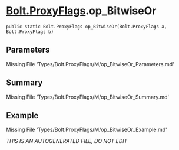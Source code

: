 # [Bolt.ProxyFlags](Types/Bolt.ProxyFlags.md).op_BitwiseOr
`public static Bolt.ProxyFlags op_BitwiseOr(Bolt.ProxyFlags a, Bolt.ProxyFlags b)`
## Parameters
Missing File 'Types/Bolt.ProxyFlags/M/op_BitwiseOr_Parameters.md'
## Summary
Missing File 'Types/Bolt.ProxyFlags/M/op_BitwiseOr_Summary.md'
## Example
Missing File 'Types/Bolt.ProxyFlags/M/op_BitwiseOr_Example.md'

*THIS IS AN AUTOGENERATED FILE, DO NOT EDIT*
